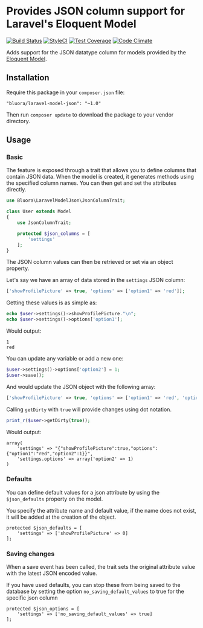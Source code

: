 # Provides JSON column support for Laravel's Eloquent Model

[![Build Status](https://travis-ci.org/bluora/laravel-model-json.svg?branch=master)](https://travis-ci.org/bluora/laravel-model-json) [![StyleCI](https://styleci.io/repos/53236988/shield)](https://styleci.io/repos/53236988) [![Test Coverage](https://codeclimate.com/github/bluora/laravel-model-json/badges/coverage.svg)](https://codeclimate.com/github/bluora/laravel-model-json/coverage) [![Code Climate](https://codeclimate.com/github/bluora/laravel-model-json/badges/gpa.svg)](https://codeclimate.com/github/bluora/laravel-model-json)

Adds support for the JSON datatype column for models provided by the [Eloquent Model](http://laravel.com/docs/eloquent).

## Installation

Require this package in your `composer.json` file:

`"bluora/laravel-model-json": "~1.0"`

Then run `composer update` to download the package to your vendor directory.

## Usage

### Basic

The feature is exposed through a trait that allows you to define columns that contain JSON data. When the model is created, it generates methods using the specified column names. You can then get and set the attributes directly.

```php
use Bluora\LaravelModelJson\JsonColumnTrait;

class User extends Model
{
    use JsonColumnTrait;

    protected $json_columns = [
        'settings'
    ];
}
```

The JSON column values can then be retrieved or set via an object property.

Let's say we have an array of data stored in the `settings` JSON column:

```php
['showProfilePicture' => true, 'options' => ['option1' => 'red']];
```

Getting these values is as simple as:
```php
echo $user->settings()->showProfilePicture."\n";
echo $user->settings()->options['option1'];
```

Would output:
```
1
red
```

You can update any variable or add a new one:
```php
$user->settings()->options['option2'] = 1;
$user->save();
```

And would update the JSON object with the following array:
```php
['showProfilePicture' => true, 'options' => ['option1' => 'red', 'option2' => 1]];
```

Calling `getDirty` with `true` will provide changes using dot notation.

```php
print_r($user->getDirty(true));
```

Would output:
```
array(
    'settings' => "{"showProfilePicture":true,"options":{"option1":"red","option2":1}}",
    'settings.options' => array('option2' => 1)
)
```

### Defaults

You can define default values for a json attribute by using the `$json_defaults` property on the model.

You specify the attribute name and default value, if the name does not exist, it will be added at the creation of the object.

```
protected $json_defaults = [
    'settings' => ['showProfilePicture' => 0]
];
```

### Saving changes

When a save event has been called, the trait sets the original attribute value with the latest JSON encoded value.

If you have used defaults, you can stop these from being saved to the database by setting the option `no_saving_default_values` to true for the specific json column

```
protected $json_options = [
    'settings' => ['no_saving_default_values' => true]
];
```

